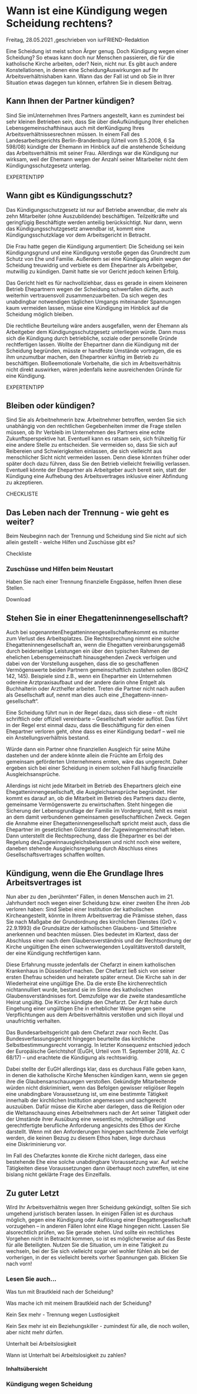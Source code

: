 # Wann ist eine Kündigung wegen Scheidung rechtens?

Freitag, 28.05.2021 ,geschrieben von iurFRIEND-Redaktion

Eine Scheidung ist meist schon Ärger genug. Doch Kündigung wegen einer Scheidung? So etwas kann doch nur Menschen passieren, die für die katholische Kirche arbeiten, oder? Nein, nicht nur. Es gibt auch andere Konstellationen, in denen eine ScheidungAuswirkungen auf Ihr Arbeitsverhältnishaben kann. Wann das der Fall ist und ob Sie in Ihrer Situation etwas dagegen tun können, erfahren Sie in diesem Beitrag.

## Kann Ihnen der Partner kündigen?

Sind Sie imUnternehmen Ihres Partners angestellt, kann es zumindest bei sehr kleinen Betrieben sein, dass Sie über dieAufkündigung Ihrer ehelichen Lebensgemeinschafthinaus auch mit derKündigung Ihres Arbeitsverhältnissesrechnen müssen. In einem Fall des Landesarbeitsgerichts Berlin-Brandenburg (Urteil vom 9.5.2008, 6 Sa 598/08) kündigte der Ehemann im Hinblick auf die anstehende Scheidung das Arbeitsverhältnis mit seiner Frau. Allerdings war die Kündigung nur wirksam, weil der Ehemann wegen der Anzahl seiner Mitarbeiter nicht dem Kündigungsschutzgesetz unterlag.

EXPERTENTIPP

## Wann gibt es Kündigungsschutz?

Das Kündigungsschutzgesetz ist nur auf Betriebe anwendbar, die mehr als zehn Mitarbeiter (ohne Auszubildende) beschäftigen. Teilzeitkräfte und geringfügig Beschäftigte werden anteilig berücksichtigt. Nur dann, wenn das Kündigungsschutzgesetz anwendbar ist, kommt eine Kündigungsschutzklage vor dem Arbeitsgericht in Betracht.

Die Frau hatte gegen die Kündigung argumentiert: Die Scheidung sei kein Kündigungsgrund und eine Kündigung verstoße gegen das Grundrecht zum Schutz von Ehe und Familie. Außerdem sei eine Kündigung allein wegen der Scheidung treuwidrig und verbiete es dem Ehepartner als Arbeitgeber, mutwillig zu kündigen. Damit hatte sie vor Gericht jedoch keinen Erfolg.

Das Gericht hielt es für nachvollziehbar, dass es gerade in einem kleineren Betrieb Ehepartnern wegen der Scheidung schwerfallen dürfte, auch weiterhin vertrauensvoll zusammenzuarbeiten. Da sich wegen des unabdingbar notwendigen täglichen Umgangs miteinander Spannungen kaum vermeiden lassen, müsse eine Kündigung im Hinblick auf die Scheidung möglich bleiben.

Die rechtliche Beurteilung wäre anders ausgefallen, wenn der Ehemann als Arbeitgeber dem Kündigungsschutzgesetz unterliegen würde. Dann muss sich die Kündigung durch betriebliche, soziale oder personelle Gründe rechtfertigen lassen. Wollte der Ehepartner dann die Kündigung mit der Scheidung begründen, müsste er handfeste Umstände vortragen, die es ihm unzumutbar machen, den Ehepartner künftig im Betrieb zu beschäftigen. Bloßeemotionale Vorbehalte, die sich im Arbeitsverhältnis nicht direkt auswirken, wären jedenfalls keine ausreichenden Gründe für eine Kündigung.

EXPERTENTIPP

## Bleiben oder kündigen?

Sind Sie als Arbeitnehmerin bzw. Arbeitnehmer betroffen, werden Sie sich unabhängig von den rechtlichen Gegebenheiten immer die Frage stellen müssen, ob Ihr Verbleib im Unternehmen des Partners eine echte Zukunftsperspektive hat. Eventuell kann es ratsam sein, sich frühzeitig für eine andere Stelle zu entscheiden. Sie vermeiden so, dass Sie sich auf Reibereien und Schwierigkeiten einlassen, die sich vielleicht aus menschlicher Sicht nicht vermeiden lassen. Denn diese könnten früher oder später doch dazu führen, dass Sie den Betrieb vielleicht freiwillig verlassen. Eventuell könnte der Ehepartner als Arbeitgeber auch bereit sein, statt der Kündigung eine Aufhebung des Arbeitsvertrages inklusive einer Abfindung zu akzeptieren.

CHECKLISTE

## Das Leben nach der Trennung - wie geht es weiter?

Beim Neubeginn nach der Trennung und Scheidung sind Sie nicht auf sich allein gestellt - welche Hilfen und Zuschüsse gibt es?

Checkliste

### Zuschüsse und Hilfen beim Neustart

Haben Sie nach einer Trennung finanzielle Engpässe, helfen Ihnen diese Stellen.

Download

## Stehen Sie in einer Ehegatteninnengesellschaft?

Auch bei sogenanntenEhegatteninnengesellschaftenkommt es mitunter zum Verlust des Arbeitsplatzes. Die Rechtsprechung nimmt eine solche Ehegatteninnengesellschaft an, wenn die Ehegatten vereinbarungsgemäß durch beiderseitige Leistungen ein über den typischen Rahmen der ehelichen Lebensgemeinschaft hinausgehenden Zweck verfolgen und dabei von der Vorstellung ausgehen, dass die so geschaffenen Vermögenswerte beiden Partnern gemeinschaftlich zustehen sollen (BGHZ 142, 145). Beispiele sind z.B., wenn ein Ehepartner ein Unternehmen odereine Arztpraxisaufbaut und der andere darin ohne Entgelt als Buchhalterin oder Arzthelfer arbeitet. Treten die Partner nicht nach außen als Gesellschaft auf, nennt man dies auch eine „Ehegattenn-innen-gesellschaft“.

Eine Scheidung führt nun in der Regel dazu, dass sich diese – oft nicht schriftlich oder offiziell vereinbarte – Gesellschaft wieder auflöst. Das führt in der Regel erst einmal dazu, dass die Beschäftigung für den einen Ehepartner verloren geht, ohne dass es einer Kündigung bedarf – weil nie ein Anstellungsverhältnis bestand.

Würde dann ein Partner ohne finanziellen Ausgleich für seine Mühe dastehen und der andere könnte allein die Früchte am Erfolg des gemeinsam geförderten Unternehmens ernten, wäre das ungerecht. Daher ergeben sich bei einer Scheidung in einem solchen Fall häufig finanzielle Ausgleichsansprüche.

Allerdings ist nicht jede Mitarbeit im Betrieb des Ehepartners gleich eine Ehegatteninnengesellschaft, die Ausgleichsansprüche begründet. Hier kommt es darauf an, ob die Mitarbeit im Betrieb des Partners dazu diente, gemeinsame Vermögenswerte zu erwirtschaften. Steht hingegen die Sicherung der Lebensgrundlage der Familie im Vordergrund, fehlt es meist an dem damit verbundenen gemeinsamen gesellschaftlichen Zweck. Gegen die Annahme einer Ehegatteninnengesellschaft spricht meist auch, dass die Ehepartner im gesetzlichen Güterstand der Zugewinngemeinschaft leben. Dann unterstellt die Rechtsprechung, dass die Ehepartner es bei der Regelung desZugewinnausgleichsbelassen und nicht noch eine weitere, daneben stehende Ausgleichsregelung durch Abschluss eines Gesellschaftsvertrages schaffen wollten.

## Kündigung, wenn die Ehe Grundlage Ihres Arbeitsvertrages ist

Nun aber zu den „berühmten“ Fällen, in denen Menschen auch im 21. Jahrhundert noch wegen einer Scheidung bzw. einer zweiten Ehe ihren Job verloren haben: Sind Siebei einer Institution der katholischen Kircheangestellt, könnte in Ihrem Arbeitsvertrag die Prämisse stehen, dass Sie nach Maßgabe der Grundordnung des kirchlichen Dienstes (GrO v. 22.9.1993) die Grundsätze der katholischen Glaubens- und Sittenlehre anerkennen und beachten müssen. Dies bedeutet im Klartext, dass der Abschluss einer nach dem Glaubensverständnis und der Rechtsordnung der Kirche ungültigen Ehe einen schwerwiegenden Loyalitätsverstoß darstellt, der eine Kündigung rechtfertigen kann.

Diese Erfahrung musste jedenfalls der Chefarzt in einem katholischen Krankenhaus in Düsseldorf machen. Der Chefarzt ließ sich von seiner ersten Ehefrau scheiden und heiratete später erneut. Die Kirche sah in der Wiederheirat eine ungültige Ehe. Da die erste Ehe kirchenrechtlich nichtannulliert wurde, bestand sie im Sinne des katholischen Glaubensverständnisses fort. Demzufolge war die zweite standesamtliche Heirat ungültig. Die Kirche kündigte den Chefarzt. Der Arzt habe durch Eingehung einer ungültigen Ehe in erheblicher Weise gegen seine Verpflichtungen aus dem Arbeitsverhältnis verstoßen und sich illoyal und unaufrichtig verhalten.

Das Bundesarbeitsgericht gab dem Chefarzt zwar noch Recht. Das Bundesverfassungsgericht hingegen beurteilte das kirchliche Selbstbestimmungsrecht vorrangig. In letzter Konsequenz entschied jedoch der Europäische Gerichtshof (EuGH, Urteil vom 11. September 2018, Az. C 68/17) – und erachtete die Kündigung als rechtswidrig.

Dabei stellte der EuGH allerdings klar, dass es durchaus Fälle geben kann, in denen die katholische Kirche Menschen kündigen kann, wenn sie gegen ihre die Glaubensanschauungen verstoßen. Gekündigte Mitarbeitende würden nicht diskriminiert, wenn das Befolgen gewisser religiöser Regeln eine unabdingbare Voraussetzung ist, um eine bestimmte Tätigkeit innerhalb der kirchlichen Institution angemessen und sachgerecht auszuüben. Dafür müsse die Kirche aber darlegen, dass die Religion oder die Weltanschauung eines Arbeitnehmers nach der Art seiner Tätigkeit oder der Umstände ihrer Ausübung eine wesentliche, rechtmäßige und gerechtfertigte berufliche Anforderung angesichts des Ethos der Kirche darstellt. Wenn mit den Anforderungen hingegen sachfremde Ziele verfolgt werden, die keinen Bezug zu diesem Ethos haben, liege durchaus eine Diskriminierung vor.

Im Fall des Chefarztes konnte die Kirche nicht darlegen, dass eine bestehende Ehe eine solche unabdingbare Voraussetzung war. Auf welche Tätigkeiten diese Voraussetzungen dann überhaupt noch zutreffen, ist eine bislang nicht geklärte Frage des Einzelfalls.

## Zu guter Letzt

Wird Ihr Arbeitsverhältnis wegen Ihrer Scheidung gekündigt, sollten Sie sich umgehend juristisch beraten lassen. In einigen Fällen ist es durchaus möglich, gegen eine Kündigung oder Auflösung einer Ehegattengesellschaft vorzugehen – in anderen Fällen lohnt eine Klage hingegen nicht. Lassen Sie alsorechtlich prüfen, wo Sie gerade stehen. Und sollte ein rechtliches Vorgehen nicht in Betracht kommen, so ist es möglicherweise auf das Beste für alle Beteiligten. Nutzen Sie die Situation, um in eine Tätigkeit zu wechseln, bei der Sie sich vielleicht sogar viel wohler fühlen als bei der vorherigen, in der es vielleicht bereits vorher Spannungen gab. Blicken Sie nach vorn!

### Lesen Sie auch...

Was tun mit Brautkleid nach der Scheidung?

Was mache ich mit meinem Brautkleid nach der Scheidung?

Kein Sex mehr - Trennung wegen Lustlosigkeit

Kein Sex mehr ist ein Beziehungskiller - zumindest für alle, die noch wollen, aber nicht mehr dürfen.

Unterhalt bei Arbeitslosigkeit

Wann ist Unterhalt bei Arbeitslosigkeit zu zahlen?

#### Inhaltsübersicht

### Kündigung wegen Scheidung